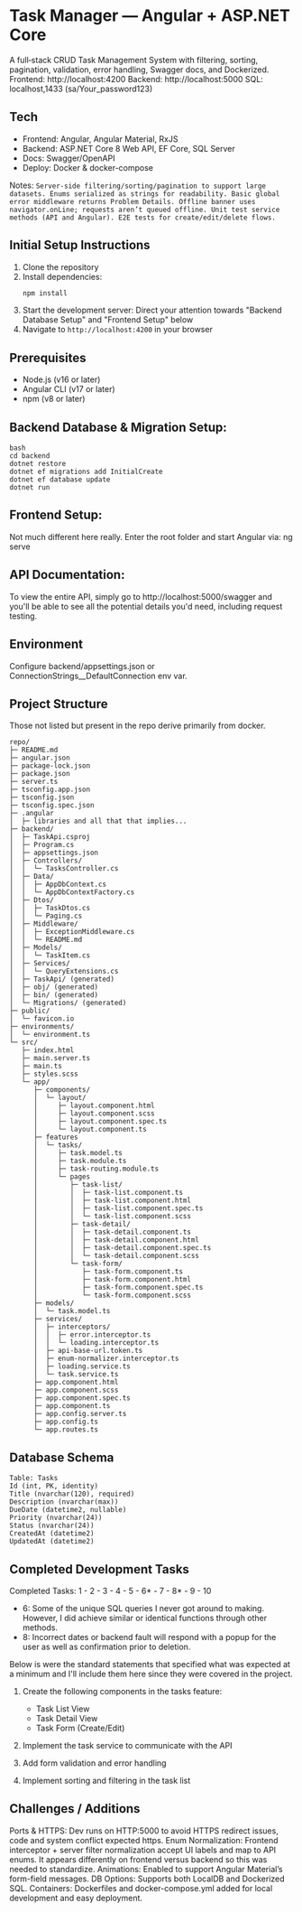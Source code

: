 # Task Manager — Angular + ASP.NET Core
A full‑stack CRUD Task Management System with filtering, sorting, pagination, validation, error handling, Swagger docs, and Dockerized. 
Frontend: http://localhost:4200
Backend: http://localhost:5000
SQL: localhost,1433 (sa/Your_password123)

## Tech
- Frontend: Angular, Angular Material, RxJS
- Backend: ASP.NET Core 8 Web API, EF Core, SQL Server
- Docs: Swagger/OpenAPI
- Deploy: Docker & docker-compose

Notes:
`Server-side filtering/sorting/pagination to support large datasets.
Enums serialized as strings for readability.
Basic global error middleware returns Problem Details.
Offline banner uses navigator.onLine; requests aren’t queued offline.
Unit test service methods (API and Angular).
E2E tests for create/edit/delete flows.
`
## Initial Setup Instructions
1. Clone the repository
2. Install dependencies:
   ```bash
   npm install
   ```
3. Start the development server:
      Direct your attention towards "Backend Database Setup" and "Frontend Setup" below
4. Navigate to `http://localhost:4200` in your browser

## Prerequisites
- Node.js (v16 or later)
- Angular CLI (v17 or later)
- npm (v8 or later)

## Backend Database & Migration Setup:
```
bash
cd backend
dotnet restore
dotnet ef migrations add InitialCreate
dotnet ef database update
dotnet run
```

## Frontend Setup:
Not much different here really. Enter the root folder and start Angular via: ng serve

## API Documentation:
To view the entire API, simply go to http://localhost:5000/swagger and you'll be able to see all the potential details you'd need, including request testing.

## Environment
Configure backend/appsettings.json or ConnectionStrings__DefaultConnection env var.

## Project Structure
Those not listed but present in the repo derive primarily from docker.
```
repo/
├─ README.md
├─ angular.json
├─ package-lock.json
├─ package.json
├─ server.ts
├─ tsconfig.app.json
├─ tsconfig.json
├─ tsconfig.spec.json
├─ .angular
│  ├─ libraries and all that that implies...
├─ backend/
│  ├─ TaskApi.csproj
│  ├─ Program.cs
│  ├─ appsettings.json
│  ├─ Controllers/
│  │  └─ TasksController.cs
│  ├─ Data/
│  │  ├─ AppDbContext.cs
│  │  └─ AppDbContextFactory.cs
│  ├─ Dtos/
│  │  ├─ TaskDtos.cs
│  │  └─ Paging.cs
│  ├─ Middleware/
│  │  ├─ ExceptionMiddleware.cs
│  │  └─ README.md
│  ├─ Models/
│  │  └─ TaskItem.cs
│  ├─ Services/
│  │  └─ QueryExtensions.cs
│  ├─ TaskApi/ (generated)
│  ├─ obj/ (generated)
│  ├─ bin/ (generated)
│  └─ Migrations/ (generated)
├─ public/
│  └─ favicon.io
├─ environments/
│  └─ environment.ts
└─ src/
   ├─ index.html
   ├─ main.server.ts
   ├─ main.ts
   ├─ styles.scss
   └─ app/
      ├─ components/
      │  └─ layout/
      │     ├─ layout.component.html
      │     ├─ layout.component.scss
      │     ├─ layout.component.spec.ts
      │     └─ layout.component.ts
      ├─ features
      │  └─ tasks/
      │     ├─ task.model.ts
      │     ├─ task.module.ts
      │     ├─ task-routing.module.ts
      │     └─ pages
      │        ├─ task-list/
      │        │  ├─ task-list.component.ts
      │        │  ├─ task-list.component.html
      │        │  ├─ task-list.component.spec.ts
      │        │  └─ task-list.component.scss
      │        ├─ task-detail/
      │        │  ├─ task-detail.component.ts
      │        │  ├─ task-detail.component.html
      │        │  ├─ task-detail.component.spec.ts
      │        │  └─ task-detail.component.scss
      │        └─ task-form/
      │           ├─ task-form.component.ts
      │           ├─ task-form.component.html
      │           ├─ task-form.component.spec.ts
      │           └─ task-form.component.scss
      ├─ models/
      │  └─ task.model.ts
      ├─ services/
      │  ├─ interceptors/
      │  │  ├─ error.interceptor.ts
      │  │  └─ loading.interceptor.ts
      │  ├─ api-base-url.token.ts
      │  ├─ enum-normalizer.interceptor.ts
      │  ├─ loading.service.ts
      │  └─ task.service.ts
      ├─ app.component.html
      ├─ app.component.scss
      ├─ app.component.spec.ts
      ├─ app.component.ts
      ├─ app.config.server.ts
      ├─ app.config.ts
      └─ app.routes.ts
```


## Database Schema
```
Table: Tasks
Id (int, PK, identity)
Title (nvarchar(120), required)
Description (nvarchar(max))
DueDate (datetime2, nullable)
Priority (nvarchar(24))
Status (nvarchar(24))
CreatedAt (datetime2)
UpdatedAt (datetime2)
```

## Completed Development Tasks
Completed Tasks: 1 - 2 - 3 - 4 - 5 - 6* - 7 - 8* - 9 - 10
* 6: Some of the unique SQL queries I never got around to making. However, I did achieve similar or identical functions through other methods.
* 8: Incorrect dates or backend fault will respond with a popup for the user as well as confirmation prior to deletion.

Below is were the standard statements that specified what was expected at a minimum and I'll include them here since they were covered in the project.

1. Create the following components in the tasks feature:
   - Task List View
   - Task Detail View
   - Task Form (Create/Edit)

2. Implement the task service to communicate with the API

3. Add form validation and error handling

4. Implement sorting and filtering in the task list

## Challenges / Additions
Ports & HTTPS: Dev runs on HTTP:5000 to avoid HTTPS redirect issues, code and system conflict expected https.
Enum Normalization: Frontend interceptor + server filter normalization accept UI labels and map to API enums. It appears differently on frontend versus backend so this was needed to standardize.
Animations: Enabled to support Angular Material’s form-field messages.
DB Options: Supports both LocalDB and Dockerized SQL.
Containers: Dockerfiles and docker-compose.yml added for local development and easy deployment.
